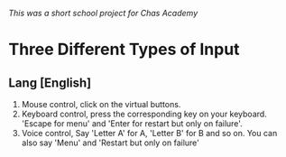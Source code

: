 *This was a short school project for Chas Academy*

# Three Different Types of Input
## Lang [English]

1. Mouse control, click on the virtual buttons.
2. Keyboard control, press the corresponding key on your keyboard. 'Escape for menu' and 'Enter for restart but only on failure'.
3. Voice control, Say 'Letter A' for A, 'Letter B' for B and so on. You can also say 'Menu' and 'Restart but only on failure' 
